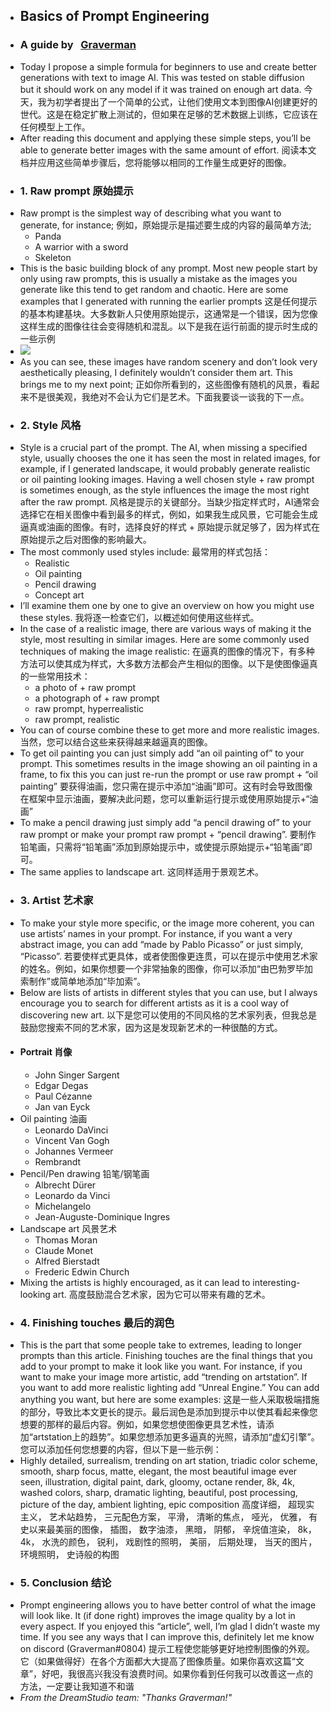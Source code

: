 - ## Basics of Prompt Engineering
- ### A guide by   [Graverman](https://twitter.com/dailystablediff)
- Today I propose a simple formula for beginners to use and create better generations with text to image AI. This was tested on stable diffusion but it should work on any model if it was trained on enough art data.
  今天，我为初学者提出了一个简单的公式，让他们使用文本到图像AI创建更好的世代。这是在稳定扩散上测试的，但如果在足够的艺术数据上训练，它应该在任何模型上工作。
- After reading this document and applying these simple steps, you’ll be able to generate better images with the same amount of effort.
  阅读本文档并应用这些简单步骤后，您将能够以相同的工作量生成更好的图像。
- ### 1. Raw prompt 原始提示
- Raw prompt is the simplest way of describing what you want to generate, for instance;
  例如，原始提示是描述要生成的内容的最简单方法;
	- Panda
	- A warrior with a sword
	- Skeleton
- This is the basic building block of any prompt. Most new people start by only using raw prompts, this is usually a mistake as the images you generate like this tend to get random and chaotic. Here are some examples that I generated with running the earlier prompts
  这是任何提示的基本构建基块。大多数新人只使用原始提示，这通常是一个错误，因为您像这样生成的图像往往会变得随机和混乱。以下是我在运行前面的提示时生成的一些示例
- ![](https://beta.dreamstudio.ai/media/images/prompt-guide-example.png)
- As you can see, these images have random scenery and don’t look very aesthetically pleasing, I definitely wouldn’t consider them art. This brings me to my next point;
  正如你所看到的，这些图像有随机的风景，看起来不是很美观，我绝对不会认为它们是艺术。下面我要谈一谈我的下一点。
- ### 2. Style 风格
- Style is a crucial part of the prompt. The AI, when missing a specified style, usually chooses the one it has seen the most in related images, for example, if I generated landscape, it would probably generate realistic or oil painting looking images. Having a well chosen style + raw prompt is sometimes enough, as the style influences the image the most right after the raw prompt.
  风格是提示的关键部分。当缺少指定样式时，AI通常会选择它在相关图像中看到最多的样式，例如，如果我生成风景，它可能会生成逼真或油画的图像。有时，选择良好的样式 + 原始提示就足够了，因为样式在原始提示之后对图像的影响最大。
- The most commonly used styles include:
  最常用的样式包括：
	- Realistic
	- Oil painting
	- Pencil drawing
	- Concept art
- I’ll examine them one by one to give an overview on how you might use these styles.
  我将逐一检查它们，以概述如何使用这些样式。
- In the case of a realistic image, there are various ways of making it the style, most resulting in similar images. Here are some commonly used techniques of making the image realistic:
  在逼真的图像的情况下，有多种方法可以使其成为样式，大多数方法都会产生相似的图像。以下是使图像逼真的一些常用技术：
	- a photo of + raw prompt
	- a photograph of + raw prompt
	- raw prompt, hyperrealistic
	- raw prompt, realistic
- You can of course combine these to get more and more realistic images.
  当然，您可以结合这些来获得越来越逼真的图像。
- To get oil painting you can just simply add “an oil painting of” to your prompt. This sometimes results in the image showing an oil painting in a frame, to fix this you can just re-run the prompt or use raw prompt + “oil painting”
  要获得油画，您只需在提示中添加“油画”即可。这有时会导致图像在框架中显示油画，要解决此问题，您可以重新运行提示或使用原始提示+“油画”
- To make a pencil drawing just simply add “a pencil drawing of” to your raw prompt or make your prompt raw prompt + “pencil drawing”.
  要制作铅笔画，只需将“铅笔画”添加到原始提示中，或使提示原始提示+“铅笔画”即可。
- The same applies to landscape art.
  这同样适用于景观艺术。
- ### 3. Artist 艺术家
- To make your style more specific, or the image more coherent, you can use artists’ names in your prompt. For instance, if you want a very abstract image, you can add “made by Pablo Picasso” or just simply, “Picasso”.
  若要使样式更具体，或者使图像更连贯，可以在提示中使用艺术家的姓名。例如，如果你想要一个非常抽象的图像，你可以添加“由巴勃罗毕加索制作”或简单地添加“毕加索”。
- Below are lists of artists in different styles that you can use, but I always encourage you to search for different artists as it is a cool way of discovering new art.
  以下是您可以使用的不同风格的艺术家列表，但我总是鼓励您搜索不同的艺术家，因为这是发现新艺术的一种很酷的方式。
- #### Portrait 肖像
	- John Singer Sargent
	- Edgar Degas
	- Paul Cézanne
	- Jan van Eyck
- Oil painting 油画
	- Leonardo DaVinci
	- Vincent Van Gogh
	- Johannes Vermeer
	- Rembrandt
- Pencil/Pen drawing 铅笔/钢笔画
	- Albrecht Dürer
	- Leonardo da Vinci
	- Michelangelo
	- Jean-Auguste-Dominique Ingres
- Landscape art 风景艺术
	- Thomas Moran
	- Claude Monet
	- Alfred Bierstadt
	- Frederic Edwin Church
- Mixing the artists is highly encouraged, as it can lead to interesting-looking art.
  高度鼓励混合艺术家，因为它可以带来有趣的艺术。
- ### 4. Finishing touches 最后的润色
- This is the part that some people take to extremes, leading to longer prompts than this article. Finishing touches are the final things that you add to your prompt to make it look like you want. For instance, if you want to make your image more artistic, add “trending on artstation”. If you want to add more realistic lighting add “Unreal Engine.” You can add anything you want, but here are some examples:
  这是一些人采取极端措施的部分，导致比本文更长的提示。最后润色是添加到提示中以使其看起来像您想要的那样的最后内容。例如，如果您想使图像更具艺术性，请添加“artstation上的趋势”。如果您想添加更多逼真的光照，请添加“虚幻引擎”。您可以添加任何您想要的内容，但以下是一些示例：
- Highly detailed, surrealism, trending on art station, triadic color scheme, smooth, sharp focus, matte, elegant, the most beautiful image ever seen, illustration, digital paint, dark, gloomy, octane render, 8k, 4k, washed colors, sharp, dramatic lighting, beautiful, post processing, picture of the day, ambient lighting, epic composition
  高度详细， 超现实主义， 艺术站趋势， 三元配色方案， 平滑， 清晰的焦点， 哑光， 优雅， 有史以来最美丽的图像， 插图， 数字油漆， 黑暗， 阴郁， 辛烷值渲染， 8k， 4k， 水洗的颜色， 锐利， 戏剧性的照明， 美丽， 后期处理， 当天的图片， 环境照明， 史诗般的构图
- ### 5. Conclusion 结论
- Prompt engineering allows you to have better control of what the image will look like. It (if done right) improves the image quality by a lot in every aspect. If you enjoyed this “article”, well, I’m glad I didn’t waste my time. If you see any ways that I can improve this, definitely let me know on discord (Graverman#0804)
  提示工程使您能够更好地控制图像的外观。它（如果做得好）在各个方面都大大提高了图像质量。如果你喜欢这篇“文章”，好吧，我很高兴我没有浪费时间。如果你看到任何我可以改善这一点的方法，一定要让我知道不和谐
- *From the DreamStudio team: "Thanks Graverman!"*